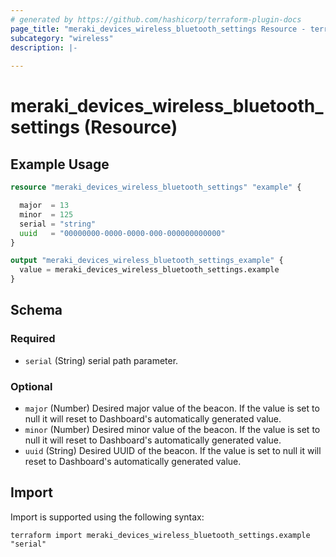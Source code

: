 ```yaml
---
# generated by https://github.com/hashicorp/terraform-plugin-docs
page_title: "meraki_devices_wireless_bluetooth_settings Resource - terraform-provider-meraki"
subcategory: "wireless"
description: |-
  
---
```


# meraki_devices_wireless_bluetooth_settings (Resource)



## Example Usage

```terraform
resource "meraki_devices_wireless_bluetooth_settings" "example" {

  major  = 13
  minor  = 125
  serial = "string"
  uuid   = "00000000-0000-0000-000-000000000000"
}

output "meraki_devices_wireless_bluetooth_settings_example" {
  value = meraki_devices_wireless_bluetooth_settings.example
}
```

<!-- schema generated by tfplugindocs -->
## Schema

### Required

- `serial` (String) serial path parameter.

### Optional

- `major` (Number) Desired major value of the beacon. If the value is set to null it will reset to
          Dashboard's automatically generated value.
- `minor` (Number) Desired minor value of the beacon. If the value is set to null it will reset to
          Dashboard's automatically generated value.
- `uuid` (String) Desired UUID of the beacon. If the value is set to null it will reset to Dashboard's
          automatically generated value.

## Import

Import is supported using the following syntax:

```shell
terraform import meraki_devices_wireless_bluetooth_settings.example "serial"
```
